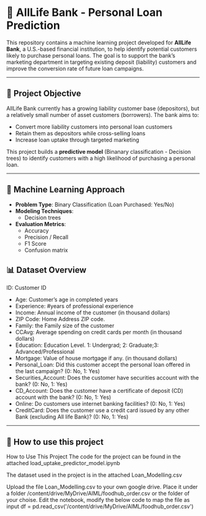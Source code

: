 # 🏦 AllLife Bank - Personal Loan Prediction

This repository contains a machine learning project developed for **AllLife Bank**, a U.S.-based financial institution, to help identify potential customers likely to purchase personal loans. 
The goal is to support the bank’s marketing department in targeting existing deposit (liability) customers and improve the conversion rate of future loan campaigns.

---

## 📌 Project Objective

AllLife Bank currently has a growing liability customer base (depositors), but a relatively small number of asset customers (borrowers). The bank aims to:

- Convert more liability customers into personal loan customers
- Retain them as depositors while cross-selling loans
- Increase loan uptake through targeted marketing

This project builds a **predictive model** (Binanary classification - Decision trees) to identify customers with a high likelihood of purchasing a personal loan.

---

## 🧠 Machine Learning Approach

- **Problem Type**: Binary Classification (Loan Purchased: Yes/No)
- **Modeling Techniques**:
  - Decision trees
- **Evaluation Metrics**:
  - Accuracy
  - Precision / Recall
  - F1 Score
  - Confusion matrix

## 📊 Dataset Overview

ID: Customer ID
  - Age: Customer’s age in completed years
  - Experience: #years of professional experience
  - Income: Annual income of the customer (in thousand dollars)
  - ZIP Code: Home Address ZIP code.
  - Family: the Family size of the customer
  - CCAvg: Average spending on credit cards per month (in thousand dollars)
  - Education: Education Level. 1: Undergrad; 2: Graduate;3: Advanced/Professional
  - Mortgage: Value of house mortgage if any. (in thousand dollars)
  - Personal_Loan: Did this customer accept the personal loan offered in the last campaign? (0: No, 1: Yes)
  - Securities_Account: Does the customer have securities account with the bank? (0: No, 1: Yes)
  - CD_Account: Does the customer have a certificate of deposit (CD) account with the bank? (0: No, 1: Yes)
  - Online: Do customers use internet banking facilities? (0: No, 1: Yes)
  - CreditCard: Does the customer use a credit card issued by any other Bank (excluding All life Bank)? (0: No, 1: Yes)

---

## 📁 How to use this project

How to Use This Project
The code for the project can be found in the attached load_uptake_predictor_model.ipynb

The dataset used in the project is in the attached Loan_Modelling.csv

Upload the file Loan_Modelling.csv to your own google drive.  Place it under a folder /content/drive/MyDrive/AIML/foodhub_order.csv or the folder of your choise.
Edit the notebook, modify the below code to map the file as input df = pd.read_csv('/content/drive/MyDrive/AIML/foodhub_order.csv')

